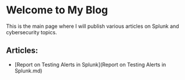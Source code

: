 # Welcome to My Blog

This is the main page where I will publish various articles on Splunk and cybersecurity topics.

## Articles:

- [Report on Testing Alerts in Splunk](Report on Testing Alerts in Splunk.md)

